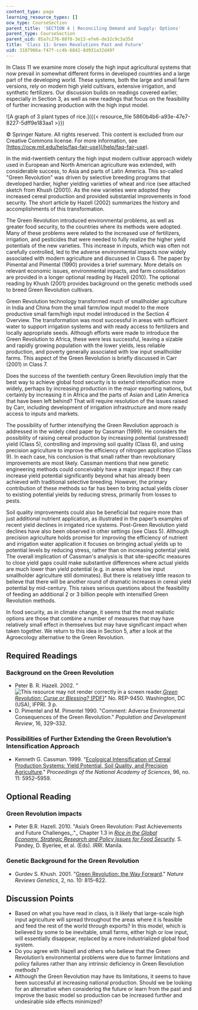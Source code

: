 ```yaml
---
content_type: page
learning_resource_types: []
ocw_type: CourseSection
parent_title: 'SECTION 4 | Reconciling Demand and Supply: Options'
parent_type: CourseSection
parent_uid: 85a7c276-88f8-3e13-efe6-de32c9c3a35d
title: 'Class 11: Green Revolutions Past and Future'
uid: 3187906a-f47f-cc4b-6842-8d931a32d49f
---
```


In Class 11 we examine more closely the high input agricultural systems that now prevail in somewhat different forms in developed countries and a large part of the developing world. These systems, both the large and small farm versions, rely on modern high yield cultivars, extensive irrigation, and synthetic fertilizers. Our discussion builds on readings covered earlier, especially in Section 3, as well as new readings that focus on the feasibility of further increasing production with the high input model.

![A graph of 3 plant types of rice.]({{< resource_file 5860b4b6-a93e-47e7-8227-5dff9e183aa1 >}})

© Springer Nature. All rights reserved. This content is excluded from our Creative Commons license. For more information, see [https://ocw.mit.edu/help/faq-fair-use](/help/faq-fair-use).

In the mid-twentieth century the high input modern cultivar approach widely used in European and North American agriculture was extended, with considerable success, to Asia and parts of Latin America. This so-called "Green Revolution" was driven by selective breeding programs that developed hardier, higher yielding varieties of wheat and rice (see attached sketch from Khush (2001)). As the new varieties were adopted they increased cereal production and provided substantial improvements in food security. The short article by Hazell (2002) summarizes the history and accomplishments of this transformation.

The Green Revolution introduced environmental problems, as well as greater food security, to the countries where its methods were adopted. Many of these problems were related to the increased use of fertilizers, irrigation, and pesticides that were needed to fully realize the higher yield potentials of the new varieties. This increase in inputs, which was often not carefully controlled, led to the adverse environmental impacts now widely associated with modern agriculture and discussed in Class 6. The paper by Pimental and Pimental (1990) provides a brief summary. More details on relevant economic issues, environmental impacts, and farm consolidation are provided in a longer optional reading by Hazell (2010). The optional reading by Khush (2001) provides background on the genetic methods used to breed Green Revolution cultivars.

Green Revolution technology transformed much of smallholder agriculture in India and China from the small farm/low input model to the more productive small farm/high input model introduced in the Section 4 Overview. The transformation was most successful in areas with sufficient water to support irrigation systems and with ready access to fertilizers and locally appropriate seeds. Although efforts were made to introduce the Green Revolution to Africa, these were less successful, leaving a sizable and rapidly growing population with the lower yields, less reliable production, and poverty generally associated with low input smallholder farms. This aspect of the Green Revolution is briefly discussed in Carr (2001) in Class 7.

Does the success of the twentieth century Green Revolution imply that the best way to achieve global food security is to extend intensification more widely, perhaps by increasing production in the major exporting nations, but certainly by increasing it in Africa and the parts of Asian and Latin America that have been left behind? That will require resolution of the issues raised by Carr, including development of irrigation infrastructure and more ready access to inputs and markets.

The possibility of further intensifying the Green Revolution approach is addressed in the widely cited paper by Cassman (1999). He considers the possibility of raising cereal production by increasing potential (unstressed) yield (Class 5), controlling and improving soil quality (Class 6), and using precision agriculture to improve the efficiency of nitrogen application (Class 9). In each case, his conclusion is that small rather than revolutionary improvements are most likely. Cassman mentions that new genetic engineering methods could conceivably have a major impact if they can increase yield potential significantly beyond what has already been achieved with traditional selective breeding. However, the primary contribution of these methods so far has been to bring actual yields closer to existing potential yields by reducing stress, primarily from losses to pests.

Soil quality improvements could also be beneficial but require more than just additional nutrient application, as illustrated in the paper’s examples of recent yield declines in irrigated rice systems. Post-Green Revolution yield declines have also been observed in other settings (see Class 5). Although precision agriculture holds promise for improving the efficiency of nutrient and irrigation water application it focuses on bringing actual yields up to potential levels by reducing stress, rather than on increasing potential yield. The overall implication of Cassman's analysis is that site-specific measures to close yield gaps could make substantive differences where actual yields are much lower than yield potential (e.g. in areas where low input smallholder agriculture still dominates). But there is relatively little reason to believe that there will be another round of dramatic increases in cereal yield potential by mid-century. This raises serious questions about the feasibility of feeding an additional 2 or 3 billion people with intensified Green Revolution methods.

In food security, as in climate change, it seems that the most realistic options are those that combine a number of measures that may have relatively small effect in themselves but may have significant impact when taken together. We return to this idea in Section 5, after a look at the Agroecology alternative to the Green Revolution.

Required Readings
-----------------

### Background on the Green Revolution

*   Peter B. R. Hazell. 2002. "![This resource may not render correctly in a screen reader.](/images/inacessible.gif)[_Green Revolution: Curse or Blessing?_ (PDF)](https://oregonstate.edu/instruct/css/330/three/Green.pdf)" No. REP-9450. Washington, DC (USA), IFPRI. 3 p.
*   D. Pimentel and M. Pimentel 1990. "Comment: Adverse Environmental Consequences of the Green Revolution." _Population and Development Review_, 16, 329–332.

### Possibilities of Further Extending the Green Revolution’s Intensification Approach

*   Kenneth G. Cassman. 1999. "[Ecological Intensification of Cereal Production Systems: Yield Potential, Soil Quality, and Precision Agriculture](https://www.pnas.org/content/96/11/5952)." _Proceedings of the National Academy of Sciences_, 96, no. 11: 5952–5959.

Optional Reading
----------------

### Green Revolution impacts

*   Peter B.R. Hazell. 2010. "Asia’s Green Revolution: Past Achievements and Future Challenges_."_ Chapter 1.3 in _[Rice in the Global Economy. Strategic Research and Policy Issues for Food Security](https://ccacoalition.org/en/resources/rice-global-economy-strategic-research-policy-issues-and-food-security)._ S. Pandey, D. Byerlee, et al. (Eds). _IRRI_. Manila.

### Genetic Background for the Green Revolution

*   Gurdev S. Khush. 2001. "[Green Revolution: the Way Forward](https://www.nature.com/articles/35093585)." _Nature Reviews Genetics_, 2, no. 10: 815–822.

Discussion Points
-----------------

*   Based on what you have read in class, is it likely that large-scale high input agriculture will spread throughout the areas where it is feasible and feed the rest of the world through exports? In this model, which is believed by some to be inevitable, small farms, either high or low input, will essentially disappear, replaced by a more industrialized global food system.
*   Do you agree with Hazell and others who believe that the Green Revolution’s environmental problems were due to farmer limitations and policy failures rather than any intrinsic deficiency in Green Revolution methods?
*   Although the Green Revolution may have its limitations, it seems to have been successful at increasing national production. Should we be looking for an alternative when considering the future or learn from the past and improve the basic model so production can be increased further and undesirable side effects minimized?